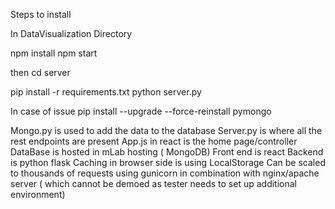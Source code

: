 Steps to install

In DataVisualization Directory

npm install
npm start

then
cd server

pip install -r requirements.txt
python server.py

In case of issue pip install --upgrade --force-reinstall pymongo


Mongo.py is used to add the data to the database
Server.py is where all the rest endpoints are present
App.js in react is the home page/controller
DataBase is hosted in mLab hosting ( MongoDB)
Front end is react
Backend is python flask
Caching in browser side is using LocalStorage
Can be scaled to thousands of requests using gunicorn in combination with nginx/apache server ( which cannot be demoed as tester needs to set up additional environment)